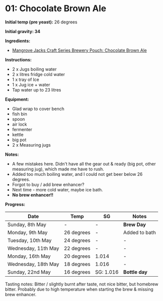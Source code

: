 # 01: Chocolate Brown Ale

**Initial temp (pre yeast):** 26 degrees

**Initial gravity: 34**

**Ingredients:**
* [Mangrove Jacks Craft Series Brewery Pouch: Chocolate Brown Ale](http://mangrovejacks.com/collections/craft-series-brewery-pouch/products/mangrove-jacks-craft-series-nut-brown-ale-pouch)

**Instructions:**
* 2 x Jugs boiling water
* 2 x litres fridge cold water
* 1 x tray of Ice
* 1 x Jug ice + water
* Tap water up to 23 litres

**Equipment:**

* Glad wrap to cover bench
* fish bin
* spoon
* air lock
* fermenter
* kettle
* big pot
* 2 x Measuring jugs


**Notes:**
* A few mistakes here. Didn't have all the gear out & ready (big pot, other measuring jug), which made me have to rush.
* Added too much boiling water, and I could not get beer below 26 degrees.
* Forgot to buy / add brew enhancer?
* Next time - more cold water, maybe ice bath.
* **No brew enhancer!!**

**Progress:**

| Date | Temp | SG | Notes |
| -- | -- | -- | -- |
| Sunday, 8th May | - | - | **Brew Day** |
| Monday, 9th May | 26 degrees | - | Added to bath |
| Tuesday, 10th May | 24 degrees | - | - |
| Wednesday, 11th May | 22 degrees | - | - |
| Monday, 16th May | 20 degrees | 1.014 | - |
| Wednesday, 18th May | 18 degrees | 1.016 | - |
| Sunday, 22nd May | 16 degrees | SG: 1.016 | **Bottle day** |

Tasting notes: 
Bitter / slightly burnt after taste, not nice bitter, but homebrew bitter.
Probably due to high temperature when starting the brew & missing brew enhancer.
